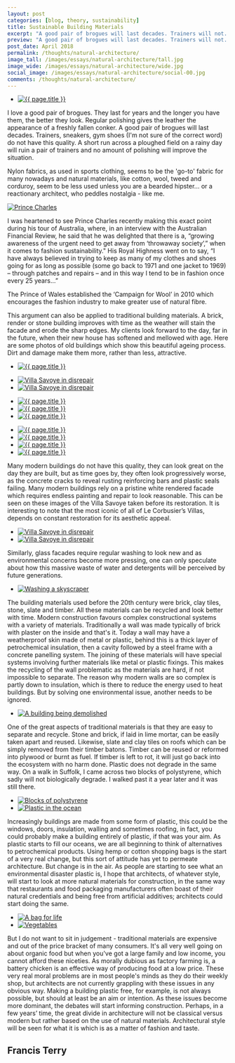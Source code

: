 ```yaml
---
layout: post
categories: [blog, theory, sustainability]
title: Sustainable Building Materials
excerpt: "A good pair of brogues will last decades. Trainers will not. Nylon, as used in sports clothing, seems to be the 'go-to' fabric nowadays, unless you are a reactionary architect who peddles nostalgia - like me."
preview: "A good pair of brogues will last decades. Trainers will not. Nylon, as used in sports clothing, seems to be the 'go-to' fabric nowadays, unless you are a reactionary architect who peddles nostalgia - like me."
post_date: April 2018
permalink: /thoughts/natural-architecture/
image_tall: /images/essays/natural-architecture/tall.jpg
image_wide: /images/essays/natural-architecture/wide.jpg
social_image: /images/essays/natural-architecture/social-00.jpg
comments: /thoughts/natural-architecture/
---
```


<ul class="list">
	<li class="full">
		<a class="fancybox" rel="group" href="/images/essays/natural-architecture/natural-architecture-00.jpg">
			<img src="/images/essays/natural-architecture/thumbs/natural-architecture-00.jpg" alt="{{ page.title }}" />
		</a>
	</li>
</ul>

<p>
	I love a good pair of brogues. They last for years and the longer you have them, the better they look. Regular polishing gives the leather the appearance of a freshly fallen conker.  A good pair of brogues will last decades. Trainers, sneakers, gym shoes (I'm not sure of the correct word) do not have this quality. A short run across a ploughed field on a rainy day will ruin a pair of trainers and no amount of polishing will improve the situation.
</p>

<p>
	Nylon fabrics, as used in sports clothing, seems to be the 'go-to' fabric for many nowadays and natural materials, like cotton, wool, tweed and corduroy, seem to be less used unless you are a bearded hipster... or a reactionary architect, who peddles nostalgia - like me.
</p>

<a class="fancybox" rel="group" href="/images/essays/natural-architecture/natural-architecture-02.jpg">
	<img src="/images/essays/natural-architecture/natural-architecture-02.jpg" alt="Prince Charles" class="half-inset" />
</a>

<p>
	I was heartened to see Prince Charles recently making this exact point during his tour of Australia, where, in an interview with the Australian Financial Review, he said that he was delighted that there is a, “growing awareness of the urgent need to get away from ‘throwaway society’,” when it comes to fashion sustainability."  His Royal Highness went on to say, “I have always believed in trying to keep as many of my clothes and shoes going for as long as possible (some go back to 1971 and one jacket to 1969) – through patches and repairs – and in this way I tend to be in fashion once every 25 years…”
</p><p>
	The Prince of Wales established the ‘Campaign for Wool’ in 2010 which encourages the fashion industry to make greater use of natural fibre.
</p><p>
	This argument can also be applied to traditional building materials. A brick, render or stone building improves with time as the weather will stain the facade and erode the sharp edges. My clients look forward to the day, far in the future, when their new house has softened and mellowed with age. Here are some photos of old buildings which show this beautiful ageing process. Dirt and damage make them more, rather than less, attractive.
</p>

<ul class="list">
	<li class="full">
		<a class="fancybox" rel="group" href="/images/essays/natural-architecture/natural-architecture-03.jpg">
			<img src="/images/essays/natural-architecture/thumbs/natural-architecture-03.jpg" alt="{{ page.title }}" />
		</a>
	</li>
</ul>

<ul class="list">
	<li class="half">
		<a class="fancybox" rel="group" href="/images/essays/natural-architecture/natural-architecture-07.jpg">
			<img src="/images/essays/natural-architecture/thumbs/natural-architecture-07.jpg" alt="Villa Savoye in disrepair" />
		</a>
	</li>
	<li class="half">
		<a class="fancybox" rel="group" href="/images/essays/natural-architecture/natural-architecture-08.jpg">
			<img src="/images/essays/natural-architecture/thumbs/natural-architecture-08.jpg" alt="Villa Savoye in disrepair" />
		</a>
	</li>
</ul>

<ul class="list">
	<li class="third">
		<a class="fancybox" rel="group" href="/images/essays/natural-architecture/natural-architecture-04.jpg">
			<img src="/images/essays/natural-architecture/thumbs/natural-architecture-04.jpg" alt="{{ page.title }}" />
		</a>
	</li>
	<li class="third">
		<a class="fancybox" rel="group" href="/images/essays/natural-architecture/natural-architecture-05.jpg">
			<img src="/images/essays/natural-architecture/thumbs/natural-architecture-05.jpg" alt="{{ page.title }}" />
		</a>
	</li>
	<li class="third">
		<a class="fancybox" rel="group" href="/images/essays/natural-architecture/natural-architecture-06.jpg">
			<img src="/images/essays/natural-architecture/thumbs/natural-architecture-06.jpg" alt="{{ page.title }}" />
		</a>
	</li>
</ul>

<ul class="list">
	<li class="quarter">
		<a class="fancybox" rel="group" href="/images/essays/natural-architecture/natural-architecture-09.jpg">
			<img src="/images/essays/natural-architecture/thumbs/natural-architecture-09.jpg" alt="{{ page.title }}" />
		</a>
	</li>
	<li class="quarter">
		<a class="fancybox" rel="group" href="/images/essays/natural-architecture/natural-architecture-10.jpg">
			<img src="/images/essays/natural-architecture/thumbs/natural-architecture-10.jpg" alt="{{ page.title }}" />
		</a>
	</li>
	<li class="quarter">
		<a class="fancybox" rel="group" href="/images/essays/natural-architecture/natural-architecture-11.jpg">
			<img src="/images/essays/natural-architecture/thumbs/natural-architecture-11.jpg" alt="{{ page.title }}" />
		</a>
	</li>
	<li class="quarter">
		<a class="fancybox" rel="group" href="/images/essays/natural-architecture/natural-architecture-12.jpg">
			<img src="/images/essays/natural-architecture/thumbs/natural-architecture-12.jpg" alt="{{ page.title }}" />
		</a>
	</li>
</ul>

<p>
	Many modern buildings do not have this quality, they can look great on the day they are built, but as time goes by, they often look progressively worse, as the concrete cracks to reveal rusting reinforcing bars and plastic seals failing. Many modern buildings rely on a pristine white rendered facade which requires endless painting and repair to look reasonable. This can be seen on these images of the Villa Savoye taken before its restoration. It is interesting to note that the most iconic of all of Le Corbusier’s Villas, depends on constant restoration for its aesthetic appeal.
</p>

<ul class="list">
	<li class="half">
		<a class="fancybox" rel="group" href="/images/essays/natural-architecture/natural-architecture-13.jpg">
			<img src="/images/essays/natural-architecture/thumbs/natural-architecture-13.jpg" alt="Villa Savoye in disrepair" />
		</a>
	</li>
	<li class="half">
		<a class="fancybox" rel="group" href="/images/essays/natural-architecture/natural-architecture-14.jpg">
			<img src="/images/essays/natural-architecture/thumbs/natural-architecture-14.jpg" alt="Villa Savoye in disrepair" />
		</a>
	</li>
</ul>

<p>
	Similarly, glass facades require regular washing to look new and as environmental concerns become more pressing, one can only speculate about how this massive waste of water and detergents will be perceived by future generations.
</p>

<ul class="list">
	<li class="full">
		<a class="fancybox" rel="group" href="/images/essays/natural-architecture/natural-architecture-15.jpg">
			<img src="/images/essays/natural-architecture/thumbs/natural-architecture-15.jpg" alt="Washing a skyscraper" />
		</a>
	</li>
</ul>

<p>
	The building materials used before the 20th century were brick, clay tiles, stone, slate and timber. All these materials can be recycled and look better with time. Modern construction favours complex constructional systems with a variety of materials. Traditionally a wall was made typically of brick with plaster on the inside and that's it. Today a wall may have a weatherproof skin made of metal or plastic, behind this is a thick layer of petrochemical insulation, then a cavity followed by a steel frame with a concrete panelling system. The joining of these materials will have special systems involving further materials like metal or plastic fixings. This makes the recycling of the wall problematic as the materials are hard, if not impossible to separate. The reason why modern walls are so complex is partly down to insulation, which is there to reduce the energy used to heat buildings. But by solving one environmental issue, another needs to be ignored.
</p>

<ul class="list">
	<li class="full">
		<a class="fancybox" rel="group" href="/images/essays/natural-architecture/natural-architecture-16.jpg">
			<img src="/images/essays/natural-architecture/thumbs/natural-architecture-16.jpg" alt="A building being demolished" />
		</a>
	</li>
</ul>

<p>
	One of the great aspects of traditional materials is that they are easy to separate and recycle. Stone and brick, if laid in lime mortar, can be easily taken apart and reused. Likewise, slate and clay tiles on roofs which can be simply removed from their timber batons. Timber can be reused or reformed into plywood or burnt as fuel. If timber is left to rot, it will just go back into the ecosystem with no harm done. Plastic does not degrade in the same way. On a walk in Suffolk, I came across two blocks of polystyrene, which sadly will not biologically degrade. I walked past it a year later and it was still there.
</p>

<ul class="list">
	<li class="half">
		<a class="fancybox" rel="group" href="/images/essays/natural-architecture/natural-architecture-17.jpg">
			<img src="/images/essays/natural-architecture/thumbs/natural-architecture-17.jpg" alt="Blocks of polystyrene" />
		</a>
	</li>
	<li class="half">
		<a class="fancybox" rel="group" href="/images/essays/natural-architecture/natural-architecture-18.jpg">
			<img src="/images/essays/natural-architecture/thumbs/natural-architecture-18.jpg" alt="Plastic in the ocean" />
		</a>
	</li>
</ul>

<p>
	Increasingly buildings are made from some form of plastic, this could be the windows, doors, insulation, walling and sometimes roofing, in fact, you could probably make a building entirely of plastic, if that was your aim. As plastic starts to fill our oceans, we are all beginning to think of alternatives to petrochemical products. Using hemp or cotton shopping bags is the start of a very real change, but this sort of attitude has yet to permeate architecture. But change is in the air.  As people are starting to see what an environmental disaster plastic is, I hope that architects, of whatever style, will start to look at more natural materials for construction, in the same way that restaurants and food packaging manufacturers often boast of their natural credentials and being free from artificial additives; architects could start doing the same.
</p>

<ul class="list">
	<li class="half">
		<a class="fancybox" rel="group" href="/images/essays/natural-architecture/natural-architecture-19.jpg">
			<img src="/images/essays/natural-architecture/natural-architecture-19.jpg" alt="A bag for life" />
		</a>
	</li>
	<li class="half">
		<a class="fancybox" rel="group" href="/images/essays/natural-architecture/natural-architecture-20.jpg">
			<img src="/images/essays/natural-architecture/thumbs/natural-architecture-20.jpg" alt="Vegetables" />
		</a>
	</li>
</ul>

<p>
	But I do not want to sit in judgement -  traditional materials are expensive and out of the price bracket of many consumers. It's all very well going on about organic food but when you've got a large family and low income, you cannot afford these niceties. As morally dubious as factory farming is, a battery chicken is an effective way of producing food at a low price. These very real moral problems are in most people's minds as they do their weekly shop, but architects are not currently grappling with these issues in any obvious way. Making a building plastic free, for example, is not always possible, but should at least be an aim or intention. As these issues become more dominant, the debates will start informing construction.  Perhaps, in a few years’ time, the great divide in architecture will not be classical versus modern but rather based on the use of natural materials. Architectural style will be seen for what it is which is as a matter of fashion and taste.
</p>

<h2>
	Francis Terry
</h2>